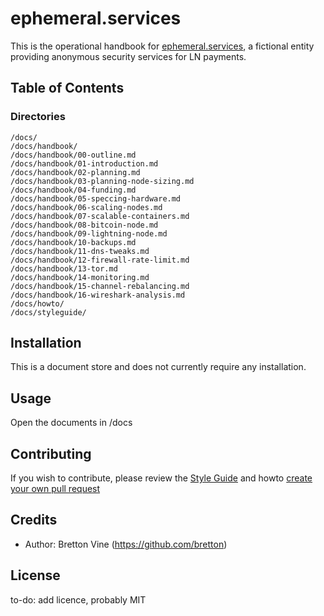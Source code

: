 # ephemeral.services
This is the operational handbook for [ephemeral.services](https://ephemeral.services/), a fictional entity providing anonymous security services for LN payments.

## Table of Contents

### Directories

```
/docs/
/docs/handbook/
/docs/handbook/00-outline.md
/docs/handbook/01-introduction.md
/docs/handbook/02-planning.md
/docs/handbook/03-planning-node-sizing.md
/docs/handbook/04-funding.md
/docs/handbook/05-speccing-hardware.md
/docs/handbook/06-scaling-nodes.md
/docs/handbook/07-scalable-containers.md
/docs/handbook/08-bitcoin-node.md
/docs/handbook/09-lightning-node.md
/docs/handbook/10-backups.md
/docs/handbook/11-dns-tweaks.md
/docs/handbook/12-firewall-rate-limit.md
/docs/handbook/13-tor.md
/docs/handbook/14-monitoring.md
/docs/handbook/15-channel-rebalancing.md
/docs/handbook/16-wireshark-analysis.md
/docs/howto/
/docs/styleguide/
```

## Installation

This is a document store and does not currently require any installation.

## Usage

Open the documents in /docs

## Contributing

If you wish to contribute, please review the [Style Guide](docs/styleguide/00-styleguide.md) and howto [create your own pull request](docs/howto/00-forking-submit-pr.md)

## Credits

* Author: Bretton Vine (https://github.com/bretton)

## License

to-do: add licence, probably MIT

